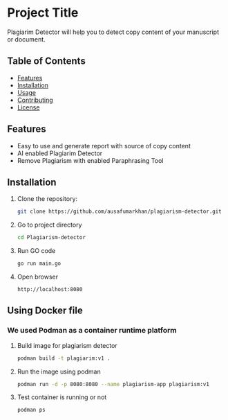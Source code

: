 # Project Title

Plagiarim Detector will help you to detect copy content of your manuscript or document.

## Table of Contents
- [Features](#features)
- [Installation](#installation)
- [Usage](#usage)
- [Contributing](#contributing)
- [License](#license)

## Features
- Easy to use and generate report with source of copy content
- AI enabled Plagiarim Detector
- Remove Plagiarism with enabled Paraphrasing Tool

## Installation
1. Clone the repository:
   ```bash
   git clone https://github.com/ausafumarkhan/plagiarism-detector.git

2. Go to project directory
    ```bash
    cd Plagiarism-detector

3. Run GO code
    ```bash
    go run main.go

4. Open browser
    ```text
    http://localhost:8080

## Using Docker file

### We used Podman as a container runtime platform
 
 1. Build image for plagiarism detector
    ```bash
    podman build -t plagiarim:v1 .

2. Run the image using podman
    ```bash
    podman run -d -p 8080:8080 --name plagiarism-app plagiarism:v1

3. Test container is running or not
    ```bash
    podman ps